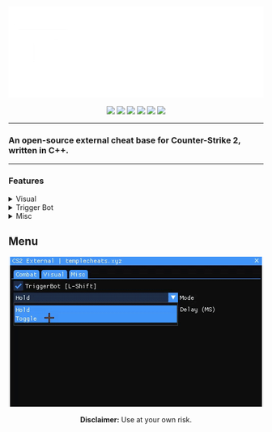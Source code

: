 <p align="center">
  <a href="https://templecheats.xyz">
    <img src="github/images/logo.png">
  </a>
</p> 
<p align="center">
  <img src="https://img.shields.io/badge/C%2B%2B-00599C?style=for-the-badge&logo=c%2B%2B&logoColor=white">
  <img src="https://img.shields.io/badge/Visual_Studio-007ACC?style=for-the-badge&logo=visual%20studio&logoColor=white">
  <img src="https://img.shields.io/badge/Windows-0078D6?style=for-the-badge&logo=windows&logoColor=white">
  <a href="https://discord.gg/j6hTUB5GBx" style="text-decoration: none;">
    <img src="https://img.shields.io/badge/Discord-7289DA?style=for-the-badge&logo=discord&logoColor=white">
  </a>
  <img src="https://img.shields.io/badge/license-MIT-blue?style=for-the-badge&logo=&logoColor=whit">
  <img src="https://img.shields.io/badge/CS2-000000?style=for-the-badge&logo=counter-strike&logoColor=white">
</p>

---
### An open-source external cheat base for Counter-Strike 2, written in C++.
---

### Features
<details>
<summary>Visual</summary>
  
- No Flash
- Fov Changer
</details>

<details>
<summary>Trigger Bot</summary>

- Shot Delay
</details>

<details>
<summary>Misc</summary>
  
- Menu Accent Color Selector
- Rainbow Menu
</details>

## Menu

<p align="center">
  <img src="./github/images/menu.gif" alt="Menu">
</p>

<p align="center"><b>Disclaimer:</b> Use at your own risk.</p>
